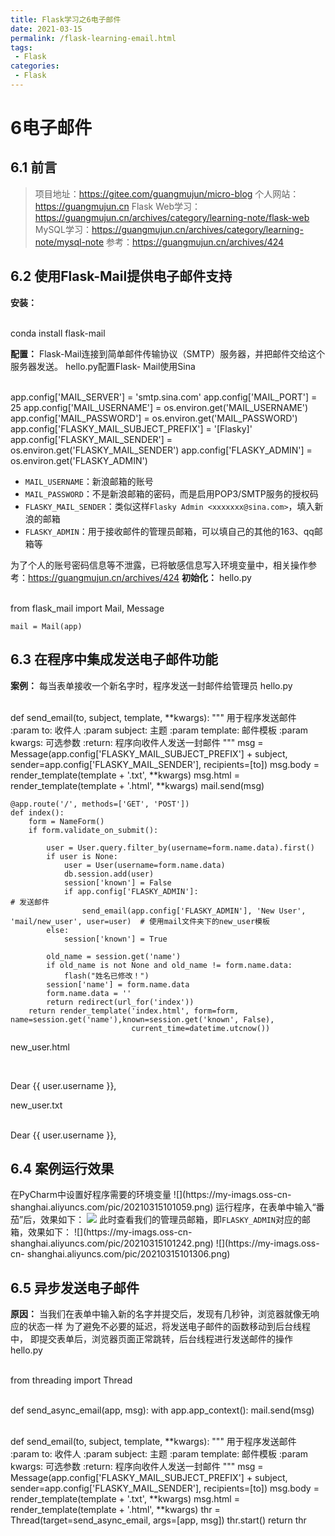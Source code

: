 ```yaml
---
title: Flask学习之6电子邮件
date: 2021-03-15
permalink: /flask-learning-email.html
tags:
 - Flask
categories:
 - Flask
---
```




# 6电子邮件

## 6.1 前言

> 项目地址：https://gitee.com/guangmujun/micro-blog 个人网站：https://guangmujun.cn
> Flask Web学习：https://guangmujun.cn/archives/category/learning-note/flask-web
> MySQL学习：https://guangmujun.cn/archives/category/learning-note/mysql-note
> 参考：https://guangmujun.cn/archives/424

## 6.2 使用Flask-Mail提供电子邮件支持

**安装：**


​    
    conda install flask-mail


**配置：** Flask-Mail连接到简单邮件传输协议（SMTP）服务器，并把邮件交给这个服务器发送。 hello.py配置Flask-
Mail使用Sina


​    
    app.config['MAIL_SERVER'] = 'smtp.sina.com'
    app.config['MAIL_PORT'] = 25
    app.config['MAIL_USERNAME'] = os.environ.get('MAIL_USERNAME')
    app.config['MAIL_PASSWORD'] = os.environ.get('MAIL_PASSWORD')
    app.config['FLASKY_MAIL_SUBJECT_PREFIX'] = '[Flasky]'
    app.config['FLASKY_MAIL_SENDER'] = os.environ.get('FLASKY_MAIL_SENDER')
    app.config['FLASKY_ADMIN'] = os.environ.get('FLASKY_ADMIN')


  * `MAIL_USERNAME`：新浪邮箱的账号
  * `MAIL_PASSWORD`：不是新浪邮箱的密码，而是启用POP3/SMTP服务的授权码
  * `FLASKY_MAIL_SENDER`：类似这样`Flasky Admin <xxxxxxx@sina.com>`，填入新浪的邮箱
  * `FLASKY_ADMIN`：用于接收邮件的管理员邮箱，可以填自己的其他的163、qq邮箱等

为了个人的账号密码信息等不泄露，已将敏感信息写入环境变量中，相关操作参考：https://guangmujun.cn/archives/424
**初始化：** hello.py


​    
    from flask_mail import Mail, Message
    
    mail = Mail(app)


## 6.3 在程序中集成发送电子邮件功能

**案例：** 每当表单接收一个新名字时，程序发送一封邮件给管理员 hello.py


​    
    def send_email(to, subject, template, **kwargs):
        """
        用于程序发送邮件
        :param to: 收件人
        :param subject: 主题
        :param template: 邮件模板
        :param kwargs: 可选参数
        :return: 程序向收件人发送一封邮件
        """
        msg = Message(app.config['FLASKY_MAIL_SUBJECT_PREFIX'] + subject,
                      sender=app.config['FLASKY_MAIL_SENDER'], recipients=[to])
        msg.body = render_template(template + '.txt', **kwargs)
        msg.html = render_template(template + '.html', **kwargs)
        mail.send(msg)
    
    @app.route('/', methods=['GET', 'POST'])
    def index():
        form = NameForm()
        if form.validate_on_submit():
    
            user = User.query.filter_by(username=form.name.data).first()
            if user is None:
                user = User(username=form.name.data)
                db.session.add(user)
                session['known'] = False
                if app.config['FLASKY_ADMIN']:                                                      # 发送邮件
                    send_email(app.config['FLASKY_ADMIN'], 'New User', 'mail/new_user', user=user)  # 使用mail文件夹下的new_user模板
            else:
                session['known'] = True
    
            old_name = session.get('name')
            if old_name is not None and old_name != form.name.data:
                flash("姓名已修改！")
            session['name'] = form.name.data
            form.name.data = ''
            return redirect(url_for('index'))
        return render_template('index.html', form=form, name=session.get('name'),known=session.get('known', False),
                               current_time=datetime.utcnow())


new_user.html


​    
    <meta charset="utf-8">
    <p>Dear {{ user.username }},</p>


new_user.txt


​    
    Dear {{ user.username }},


## 6.4 案例运行效果

在PyCharm中设置好程序需要的环境变量 ![](https://my-imags.oss-cn-
shanghai.aliyuncs.com/pic/20210315101059.png) 运行程序，在表单中输入“番茄”后，效果如下：
![](https://my-imags.oss-cn-shanghai.aliyuncs.com/pic/20210315101138.png)
此时查看我们的管理员邮箱，即`FLASKY_ADMIN`对应的邮箱，效果如下： ![](https://my-imags.oss-cn-
shanghai.aliyuncs.com/pic/20210315101242.png) ![](https://my-imags.oss-cn-
shanghai.aliyuncs.com/pic/20210315101306.png)

## 6.5 异步发送电子邮件

**原因：** 当我们在表单中输入新的名字并提交后，发现有几秒钟，浏览器就像无响应的状态一样 为了避免不必要的延迟，将发送电子邮件的函数移动到后台线程中，
即提交表单后，浏览器页面正常跳转，后台线程进行发送邮件的操作 hello.py


​    
    from threading import Thread


​    
    def send_async_email(app, msg):
        with app.app_context():
            mail.send(msg)


​    
    def send_email(to, subject, template, **kwargs):
        """
        用于程序发送邮件
        :param to: 收件人
        :param subject: 主题
        :param template: 邮件模板
        :param kwargs: 可选参数
        :return: 程序向收件人发送一封邮件
        """
        msg = Message(app.config['FLASKY_MAIL_SUBJECT_PREFIX'] + subject,
                      sender=app.config['FLASKY_MAIL_SENDER'], recipients=[to])
        msg.body = render_template(template + '.txt', **kwargs)
        msg.html = render_template(template + '.html', **kwargs)
        thr = Thread(target=send_async_email, args=[app, msg])
        thr.start()
        return thr

